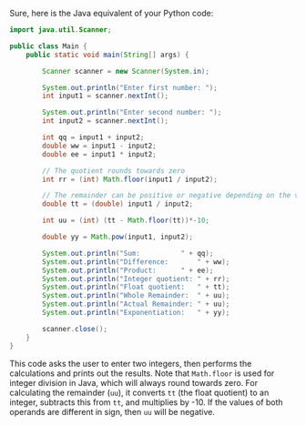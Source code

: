 Sure, here is the Java equivalent of your Python code:

```java
import java.util.Scanner;

public class Main {
    public static void main(String[] args) {

        Scanner scanner = new Scanner(System.in);

        System.out.println("Enter first number: ");
        int input1 = scanner.nextInt();

        System.out.println("Enter second number: ");
        int input2 = scanner.nextInt();

        int qq = input1 + input2;
        double ww = input1 - input2;
        double ee = input1 * input2;

        // The quotient rounds towards zero
        int rr = (int) Math.floor(input1 / input2);

        // The remainder can be positive or negative depending on the values of both operands
        double tt = (double) input1 / input2;

        int uu = (int) (tt - Math.floor(tt))*-10;

        double yy = Math.pow(input1, input2);

        System.out.println("Sum: 		  " + qq);
        System.out.println("Difference: 	  " + ww);
        System.out.println("Product: 	  " + ee);
        System.out.println("Integer quotient: " + rr);
        System.out.println("Float quotient:   " + tt);
        System.out.println("Whole Remainder:  " + uu);
        System.out.println("Actual Remainder: " + uu);
        System.out.println("Exponentiation:   " + yy);

        scanner.close();
    }
}
```

This code asks the user to enter two integers, then performs the calculations and prints out the results. Note that `Math.floor` is used for integer division in Java, which will always round towards zero. For calculating the remainder (`uu`), it converts `tt` (the float quotient) to an integer, subtracts this from `tt`, and multiplies by -10. If the values of both operands are different in sign, then `uu` will be negative.

